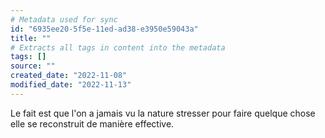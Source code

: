 ```yaml
---
# Metadata used for sync
id: "6935ee20-5f5e-11ed-ad38-e3950e59043a"
title: ""
# Extracts all tags in content into the metadata
tags: []
source: ""
created_date: "2022-11-08"
modified_date: "2022-11-13"
---
```

Le fait est que l'on a jamais vu la nature stresser pour faire quelque chose elle se reconstruit de manière effective.